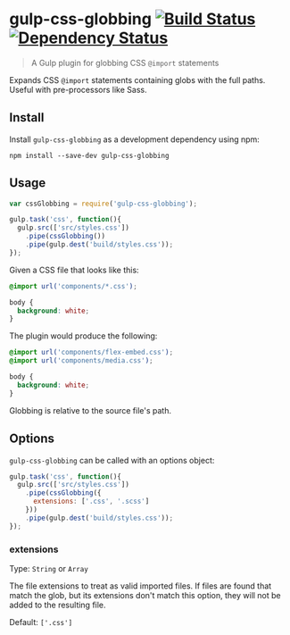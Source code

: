 # gulp-css-globbing [![Build Status][travis-image]][travis-url] [![Dependency Status][depstat-image]][depstat-url]
> A Gulp plugin for globbing CSS `@import` statements

Expands CSS `@import` statements containing globs with the full paths. Useful with pre-processors like Sass.

## Install

Install `gulp-css-globbing` as a development dependency using npm:

```shell
npm install --save-dev gulp-css-globbing
```

## Usage

```javascript
var cssGlobbing = require('gulp-css-globbing');

gulp.task('css', function(){
  gulp.src(['src/styles.css'])
    .pipe(cssGlobbing())
    .pipe(gulp.dest('build/styles.css'));
});
```

Given a CSS file that looks like this:

```css
@import url('components/*.css');

body {
  background: white;
}
```

The plugin would produce the following:

```css
@import url('components/flex-embed.css');
@import url('components/media.css');

body {
  background: white;
}
```

Globbing is relative to the source file's path.


## Options

`gulp-css-globbing` can be called with an options object:

```javascript
gulp.task('css', function(){
  gulp.src(['src/styles.css'])
    .pipe(cssGlobbing({
      extensions: ['.css', '.scss']
    }))
    .pipe(gulp.dest('build/styles.css'));
});
```

### extensions
Type: `String` or `Array`

The file extensions to treat as valid imported files. If files are found that match the glob, but its extensions don't match this option, they will not be added to the resulting file.

Default: `['.css']`


[travis-url]: https://travis-ci.org/jsahlen/gulp-css-globbing
[travis-image]: https://travis-ci.org/jsahlen/gulp-css-globbing.svg?branch=master
[depstat-url]: https://david-dm.org/jsahlen/gulp-css-globbing
[depstat-image]: https://david-dm.org/jsahlen/gulp-css-globbing.svg
